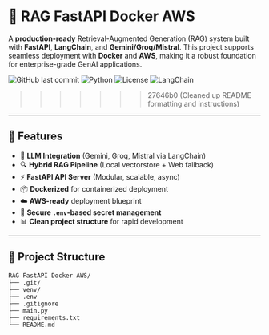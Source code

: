 # 🚀 RAG FastAPI Docker AWS

A **production-ready** Retrieval-Augmented Generation (RAG) system built with **FastAPI**, **LangChain**, and **Gemini/Groq/Mistral**. This project supports seamless deployment with **Docker** and **AWS**, making it a robust foundation for enterprise-grade GenAI applications.

![GitHub last commit](https://img.shields.io/github/last-commit/khanfawaz/rag-fastapi-docker-aws)
![Python](https://img.shields.io/badge/Python-3.10+-blue)
![License](https://img.shields.io/badge/License-MIT-green)
![LangChain](https://img.shields.io/badge/LangChain-Enabled-orange)
>>>>>>> 27646b0 (Cleaned up README formatting and instructions)

---

## 🔧 Features

- 🧠 **LLM Integration** (Gemini, Groq, Mistral via LangChain)
- 🔍 **Hybrid RAG Pipeline** (Local vectorstore + Web fallback)
- ⚡ **FastAPI API Server** (Modular, scalable, async)
- 📦 **Dockerized** for containerized deployment
- ☁️ **AWS-ready** deployment blueprint
- 🔐 **Secure `.env`-based secret management**
- 📊 **Clean project structure** for rapid development

---

## 📁 Project Structure

```text
RAG FastAPI Docker AWS/
├── .git/
├── venv/
├── .env
├── .gitignore
├── main.py
├── requirements.txt
└── README.md


